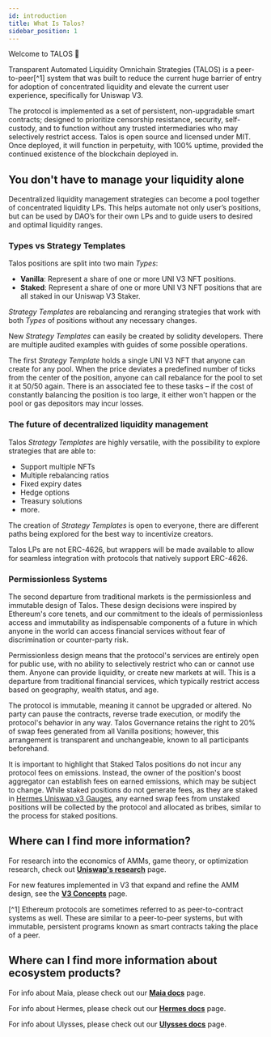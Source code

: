 ```yaml
---
id: introduction
title: What Is Talos?
sidebar_position: 1
---
```


[//]: # (TODO: Add links to Uniswap V3 specific information)

Welcome to TALOS 👋

Transparent Automated Liquidity Omnichain Strategies (TALOS) is a peer-to-peer[^1] system that was built to reduce the current huge barrier of entry for adoption of concentrated liquidity and elevate the current user experience, specifically for Uniswap V3.

The protocol is implemented as a set of persistent, non-upgradable smart contracts; designed to prioritize censorship resistance, security, self-custody, and to function without any trusted intermediaries who may selectively restrict access. Talos is open source and licensed under MIT. Once deployed, it will function in perpetuity, with 100% uptime, provided the continued existence of the blockchain deployed in.

## You don't have to manage your liquidity alone

Decentralized liquidity management strategies can become a pool together of concentrated liquidity LPs. This helps automate not only user’s positions, but can be used by DAO’s for their own LPs and to guide users to desired and optimal liquidity ranges.

### Types vs Strategy Templates

Talos positions are split into two main *Types*:

- **Vanilla**: Represent a share of one or more UNI V3 NFT positions.
- **Staked**: Represent a share of one or more UNI V3 NFT positions that are all staked in our Uniswap V3 Staker.

*Strategy Templates* are rebalancing and reranging strategies that work with both *Types* of positions without any necessary changes.

New *Strategy Templates* can easily be created by solidity developers. There are multiple audited examples with guides of some possible operations.

The first *Strategy Template* holds a single UNI V3 NFT that anyone can create for any pool. When the price deviates a predefined number of ticks from the center of the position, anyone can call rebalance for the pool to set it at 50/50 again. There is an associated fee to these tasks – if the cost of constantly balancing the position is too large, it either won't happen or the pool or gas depositors may incur losses.

### The future of decentralized liquidity management

Talos *Strategy Templates* are highly versatile, with the possibility to explore strategies that are able to:
- Support multiple NFTs
- Multiple rebalancing ratios
- Fixed expiry dates
- Hedge options
- Treasury solutions
- more.

The creation of *Strategy Templates* is open to everyone, there are different paths being explored for the best way to incentivize creators.

Talos LPs are not ERC-4626, but wrappers will be made available to allow for seamless integration with protocols that natively support ERC-4626.

### Permissionless Systems

The second departure from traditional markets is the permissionless and immutable design of Talos. These design decisions were inspired by Ethereum's core tenets, and our commitment to the ideals of permissionless access and immutability as indispensable components of a future in which anyone in the world can access financial services without fear of discrimination or counter-party risk.

Permissionless design means that the protocol's services are entirely open for public use, with no ability to selectively restrict who can or cannot use them. Anyone can provide liquidity, or create new markets at will. This is a departure from traditional financial services, which typically restrict access based on geography, wealth status, and age.

The protocol is immutable, meaning it cannot be upgraded or altered. No party can pause the contracts, reverse trade execution, or modify the protocol's behavior in any way. Talos Governance retains the right to 20% of swap fees generated from all Vanilla positions; however, this arrangement is transparent and unchangeable, known to all participants beforehand.

It is important to highlight that Staked Talos positions do not incur any protocol fees on emissions. Instead, the owner of the position's boost aggregator can establish fees on earned emissions, which may be subject to change. While staked positions do not generate fees, as they are staked in [Hermes Uniswap v3 Gauges](../Hermes/overview/gauges/uni-v3), any earned swap fees from unstaked positions will be collected by the protocol and allocated as bribes, similar to the process for staked positions.

## Where can I find more information?

For research into the economics of AMMs, game theory, or optimization research, check out [**Uniswap's research**](https://docs.uniswap.org/concepts/research) page.

For new features implemented in V3 that expand and refine the AMM design, see the [**V3 Concepts**](https://docs.uniswap.org/concepts/protocol/concentrated-liquidity) page.

[^1] Ethereum protocols are sometimes referred to as peer-to-contract systems as well. These are similar to a peer-to-peer systems, but with immutable, persistent programs known as smart contracts taking the place of a peer.

## Where can I find more information about ecosystem products?

For info about Maia, please check out our [**Maia docs**](../introduction) page.

For info about Hermes, please check out our [**Hermes docs**](../Hermes/introduction) page.

For info about Ulysses, please check out our [**Ulysses docs**](../Ulysses/introduction) page.
